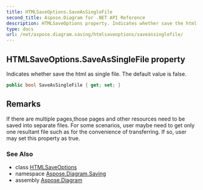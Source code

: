 ```yaml
---
title: HTMLSaveOptions.SaveAsSingleFile
second_title: Aspose.Diagram for .NET API Reference
description: HTMLSaveOptions property. Indicates whether save the html as single file. The default value is false
type: docs
url: /net/aspose.diagram.saving/htmlsaveoptions/saveassinglefile/
---
```

## HTMLSaveOptions.SaveAsSingleFile property

Indicates whether save the html as single file. The default value is false.

```csharp
public bool SaveAsSingleFile { get; set; }
```

## Remarks

If there are multiple pages,those pages and other resources need to be saved into separate files. For some scenarios, user maybe need to get only one resultant file such as for the convenience of transferring. If so, user may set this property as true.

### See Also

* class [HTMLSaveOptions](../)
* namespace [Aspose.Diagram.Saving](../../htmlsaveoptions/)
* assembly [Aspose.Diagram](../../../)


